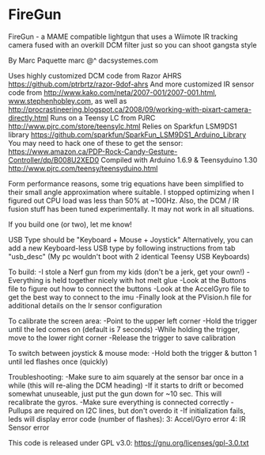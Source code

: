 # FireGun
FireGun - a MAME compatible lightgun that uses a Wiimote IR tracking camera fused with an overkill DCM filter just so you can shoot gangsta style

By Marc Paquette  marc @^ dacsystemes.com

   Uses highly customized DCM code from Razor AHRS  https://github.com/ptrbrtz/razor-9dof-ahrs
   And more customized IR sensor code from http://www.kako.com/neta/2007-001/2007-001.html, www.stephenhobley.com,
   as well as http://procrastineering.blogspot.ca/2008/09/working-with-pixart-camera-directly.html
   Runs on a Teensy LC from PJRC http://www.pjrc.com/store/teensylc.html
   Relies on Sparkfun LSM9DS1 library https://github.com/sparkfun/SparkFun_LSM9DS1_Arduino_Library
   You may need to hack one of these to get the sensor: https://www.amazon.ca/PDP-Rock-Candy-Gesture-Controller/dp/B008U2XED0
   Compiled with Arduino 1.6.9 & Teensyduino 1.30  http://www.pjrc.com/teensy/teensyduino.html

   Form performance reasons, some trig equations have been simplified to their small angle approximation where suitable.
   I stopped optimizing when I figured out CPU load was less than 50% at ~100Hz.
   Also, the DCM / IR fusion stuff has been tuned experimentally. It may not work in all situations.

   If you build one (or two), let me know!

   USB Type should be "Keyboard + Mouse + Joystick"
   Alternatively, you can add a new Keyboard-less USB type by following instructions from tab "usb_desc"
    (My pc wouldn't boot with 2 identical Teensy USB Keyboards)

   To build:
     -I stole a Nerf gun from my kids (don't be a jerk, get your own!)
     -Everything is held together nicely with hot melt glue
     -Look at the Buttons file to figure out how to connect the buttons
     -Look at the AccelGyro file to get the best way to connect to the imu
     -Finally look at the PVision.h file for additional details on the Ir sensor configuration

   To calibrate the screen area:
     -Point to the upper left corner
     -Hold the trigger until the led comes on (default is 7 seconds)
     -While holding the trigger, move to the lower right corner
     -Release the trigger to save calibration

   To switch between joystick & mouse mode:
     -Hold both the trigger & button 1 until led flashes once (quickly)

   Troubleshooting:
     -Make sure to aim squarely at the sensor bar once in a while (this will re-aling the DCM heading)
     -If it starts to drift or becomed somewhat unuseable, just put the gun down for ~10 sec. This will recalibrate the gyros.
     -Make sure everything is connected correctly
     -Pullups are required on I2C lines, but don't overdo it
     -If initialization fails, leds will display error code (number of flashes):
        3: Accel/Gyro error
        4: IR Sensor error


   This code is released under GPL v3.0: https://gnu.org/licenses/gpl-3.0.txt
